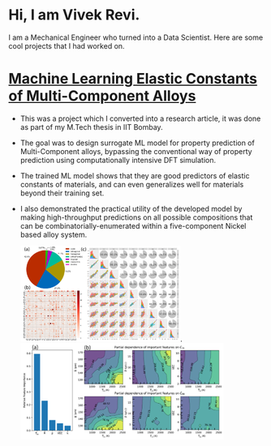 # Hi, I am Vivek Revi.
I am a Mechanical Engineer who turned into a Data Scientist. Here are some cool projects that I had worked on.

# [Machine Learning Elastic Constants of Multi-Component Alloys](https://doi.org/10.1016/j.commatsci.2021.110671)
- This was a project which I converted into a research article, it was done as part of my M.Tech thesis in IIT Bombay.
- The goal was to design surrogate ML model for property prediction of Multi-Component alloys, bypassing the conventional way of property prediction using computationally intensive DFT simulation.
- The trained ML model shows that they are good predictors of elastic constants of materials, and can even generalizes well for materials beyond their training set.
- I also demonstrated the practical utility of the developed model by making high-throughput predictions on all possible compositions that can be combinatorially-enumerated within a five-component Nickel based alloy system.

  <img src="/images/ML_thesis2.png" alt="ML thesis image" width="315"/>.<img src="/images/ML_thesis.png" alt="ML thesis image 2" width="400"/>

